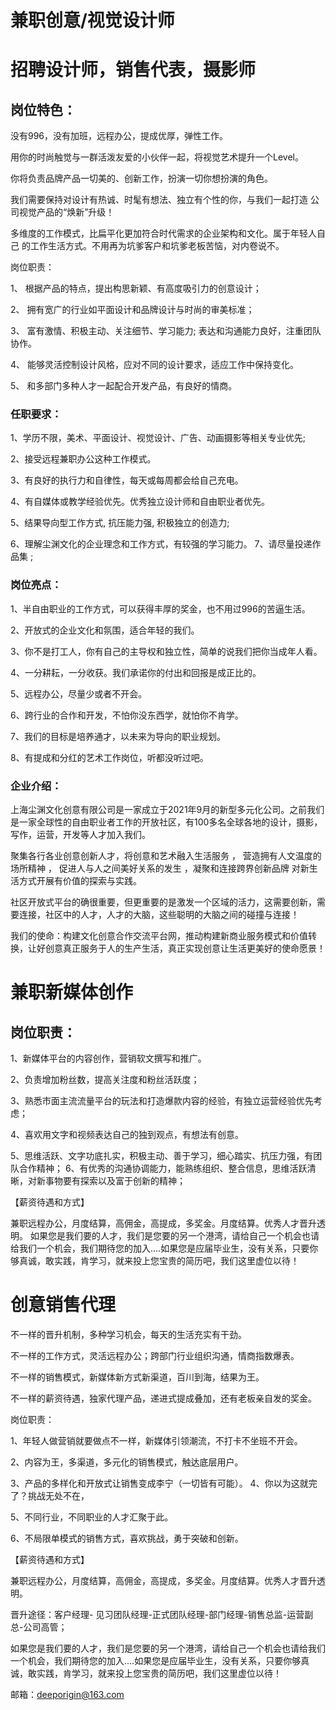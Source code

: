 # 兼职创意/视觉设计师
# 招聘设计师，销售代表，摄影师
## 岗位特色：
没有996，没有加班，远程办公，提成优厚，弹性工作。

用你的时尚触觉与一群活泼友爱的小伙伴一起，将视觉艺术提升一个Level。

你将负责品牌产品一切美的、创新工作，扮演一切你想扮演的角色。

我们需要保持对设计有热诚、时髦有想法、独立有个性的你，与我们一起打造
公司视觉产品的“焕新”升级！

多维度的工作模式，比扁平化更加符合时代需求的企业架构和文化。属于年轻人自己
的工作生活方式。不用再为坑爹客户和坑爹老板苦恼，对内卷说不。

岗位职责：

1、	根据产品的特点，提出构思新颖、有高度吸引力的创意设计；

2、	 拥有宽广的行业如平面设计和品牌设计与时尚的审美标准；

3、	富有激情、积极主动、关注细节、学习能力; 表达和沟通能力良好，注重团队协作。

4、	能够灵活控制设计风格，应对不同的设计要求，适应工作中保持变化。

5、	和多部门多种人才一起配合开发产品，有良好的情商。

### 任职要求：
1、学历不限，美术、平面设计、视觉设计、广告、动画摄影等相关专业优先; 

2、接受远程兼职办公这种工作模式。

3、有良好的执行力和自律性，每天或每周都会给自己充电。

4、有自媒体或教学经验优先。优秀独立设计师和自由职业者优先。

5、结果导向型工作方式, 抗压能力强, 积极独立的创造力;

6、理解尘渊文化的企业理念和工作方式，有较强的学习能力。
7、请尽量投递作品集 ;
### 岗位亮点：
1、半自由职业的工作方式，可以获得丰厚的奖金，也不用过996的苦逼生活。

2、开放式的企业文化和氛围，适合年轻的我们。

3、你不是打工人，你有自己的主导权和独立性，简单的说我们把你当成年人看。

4、一分耕耘，一分收获。我们承诺你的付出和回报是成正比的。

5、远程办公，尽量少或者不开会。

6、跨行业的合作和开发，不怕你没东西学，就怕你不肯学。

7、我们的目标是培养通才，以未来为导向的职业规划。

8、有提成和分红的艺术工作岗位，听都没听过吧。
### 企业介绍：
上海尘渊文化创意有限公司是一家成立于2021年9月的新型多元化公司。之前我们是一家全球性的自由职业者工作的开放社区，有100多名全球各地的设计，摄影，写作，运营，开发等人才加入我们。

聚集各行各业创意创新人才，将创意和艺术融入生活服务 ， 营造拥有人文温度的场所精神 ， 促进人与人之间美好关系的发生  ，凝聚和连接跨界创新品牌  对新生活方式开展有价值的探索与实践。

社区开放式平台的确很重要，但更重要的是激发一个区域的活力，这需要创新，需要连接，社区中的人才，人才的大脑，这些聪明的大脑之间的碰撞与连接！

我们的使命：构建文化创意合作交流平台网，推动构建新商业服务模式和价值转换，让好创意真正服务于人的生产生活，真正实现创意让生活更美好的使命愿景！

# 兼职新媒体创作
## 岗位职责：
1、新媒体平台的内容创作，营销软文撰写和推广。

2、负责增加粉丝数，提高关注度和粉丝活跃度；

3、熟悉市面主流流量平台的玩法和打造爆款内容的经验，有独立运营经验优先考虑；

4、喜欢用文字和视频表达自己的独到观点，有想法有创意。

5、思维活跃、文字功底扎实，积极主动、善于学习，细心踏实、抗压力强，有团队合作精神；
6、有优秀的沟通协调能力，能熟练组织、整合信息，思维活跃清晰，对新事物要有探索以及富于创新的精神；

【薪资待遇和方式】

兼职远程办公，月度结算，高佣金，高提成，多奖金。月度结算。优秀人才晋升透明。
如果您是我们要的人才，我们是您要的另一个港湾，请给自己一个机会也请给我们一个机会，我们期待您的加入....如果您是应届毕业生，没有关系，只要你够真诚，敢实践，肯学习，就来投上您宝贵的简历吧，我们这里虚位以待！

# 创意销售代理

不一样的晋升机制，多种学习机会，每天的生活充实有干劲。

不一样的工作方式，灵活远程办公；跨部门行业组织沟通，情商指数爆表。

不一样的销售模式，新媒体新方式新渠道，百川到海，结果为王。

不一样的薪资待遇，独家代理产品，递进式提成叠加，还有老板亲自发的奖金。

岗位职责：

1、年轻人做营销就要做点不一样，新媒体引领潮流，不打卡不坐班不开会。

2、内容为王，多渠道，多元化的销售模式，触达底层用户。

3、产品的多样化和开放式让销售变成李宁（一切皆有可能）。
4、你以为这就完了？挑战无处不在，

5、不同行业，不同职业的人才汇聚于此。

6、不局限单模式的销售方式，喜欢挑战，勇于突破和创新。

【薪资待遇和方式】

兼职远程办公，月度结算，高佣金，高提成，多奖金。月度结算。优秀人才晋升透明。

晋升途径：客户经理- 见习团队经理-正式团队经理-部门经理-销售总监-运营副总-公司高管；

如果您是我们要的人才，我们是您要的另一个港湾，请给自己一个机会也请给我们一个机会，我们期待您的加入....如果您是应届毕业生，没有关系，只要你够真诚，敢实践，肯学习，就来投上您宝贵的简历吧，我们这里虚位以待！

邮箱：deeporigin@163.com